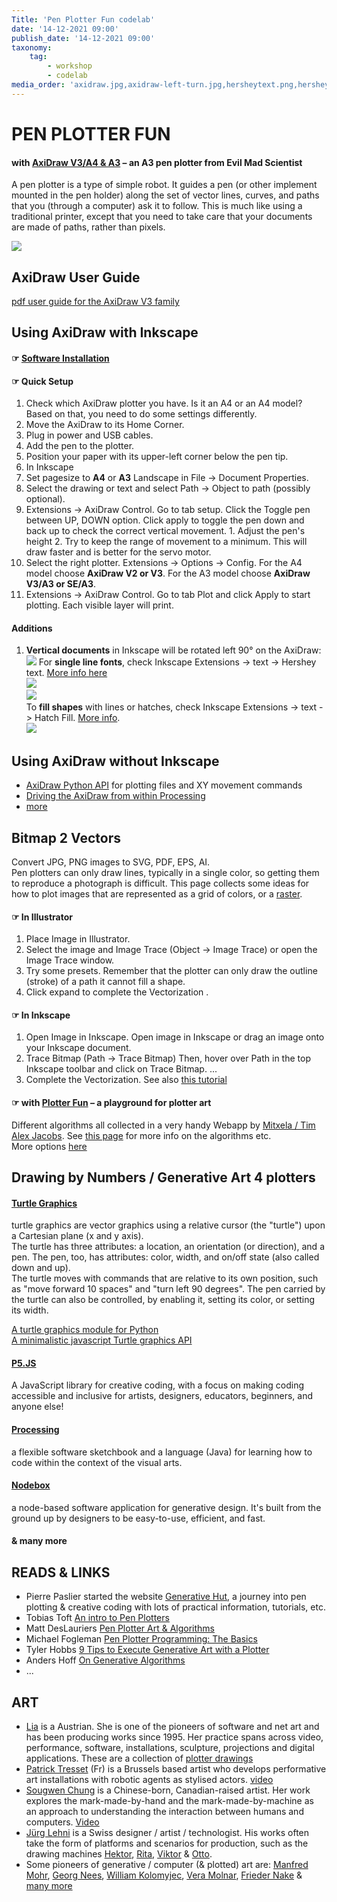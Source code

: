 ```yaml
---
Title: 'Pen Plotter Fun codelab'
date: '14-12-2021 09:00'
publish_date: '14-12-2021 09:00'
taxonomy:
    tag:
        - workshop
        - codelab
media_order: 'axidraw.jpg,axidraw-left-turn.jpg,hersheytext.png,hersheyfonts.png,hatchfill.png'
---
```

# PEN PLOTTER FUN
#### with [AxiDraw V3/A4 & A3](https://AxiDraw.com/) – an A3 pen plotter from Evil Mad Scientist

A pen plotter is a type of simple robot. It guides a pen (or other implement mounted in the pen holder) along the set of vector lines, curves, and paths that you (through a computer) ask it to follow.
This is much like using a traditional printer, except that you need to take care that your documents are made of paths, rather than pixels.

![](axidraw.jpg)    

## AxiDraw User Guide
[pdf user guide for the AxiDraw V3 family](https://cdn.evilmadscientist.com/dl/ad/public/AxiDraw_Guide_v501b.pdf)

## Using AxiDraw with Inkscape
#### ☞ [Software Installation](https://wiki.evilmadscientist.com/AxiDraw_Software_Installation)
#### ☞ Quick Setup
1. Check which AxiDraw plotter you have. Is it an A4 or an A4 model? Based on that, you need to do some settings differently.
2. Move the AxiDraw to its Home Corner.
3. Plug in power and USB cables.
4. Add the pen to the plotter.
5. Position your paper with its upper-left corner below the pen tip.
6. In Inkscape
  1. Set pagesize to **A4** or **A3** Landscape in File -> Document Properties.
  2. Select the drawing or text and select Path -> Object to path (possibly optional).
  3. Extensions -> AxiDraw Control. Go to tab setup. Click the Toggle pen between UP, DOWN option. Click apply to toggle the pen down and back up to check the correct vertical movement.
    1. Adjust the pen's height
    2. Try to keep the range of movement to a minimum. This will draw faster and is better for the servo motor.
  4. Select the right plotter. Extensions -> Options -> Config. For the A4 model choose **AxiDraw V2 or V3**. For the A3 model choose **AxiDraw V3/A3 or SE/A3**.
  5. Extensions -> AxiDraw Control. Go to tab Plot and click Apply to start plotting. Each visible layer will print.

#### Additions
1. **Vertical documents** in Inkscape will be rotated left 90° on the AxiDraw:    
![](axidraw-left-turn.jpg)
For **single line fonts**, check Inkscape Extensions -> text -> Hershey text. [More info here](https://cdn.evilmadscientist.com/dl/ad/public/HersheyText_v30r5.pdf)    
![](hersheytext.png)    
![](hersheyfonts.png)    
To **fill shapes** with lines or hatches, check Inkscape Extensions -> text -> Hatch Fill. [More info](https://wiki.evilmadscientist.com/Hatch_fill).    
![](hatchfill.png)
## Using AxiDraw without Inkscape
* [AxiDraw Python API](https://AxiDraw.com/doc/py_api/) for plotting files and XY movement commands
* [Driving the AxiDraw from within Processing](https://github.com/evil-mad/AxiDraw-Processing)
* [more](https://wiki.evilmadscientist.com/AxiDraw#Third-party_software_to_drive_AxiDraw:)

## Bitmap 2 Vectors
Convert JPG, PNG images to SVG, PDF, EPS, AI.    
Pen plotters can only draw lines, typically in a single color, so getting them to reproduce a photograph is difficult. This page collects some ideas for how to plot images that are represented as a grid of colors, or a [raster](https://en.wikipedia.org/wiki/Raster_graphics).

#### ☞ In Illustrator
1. Place Image in Illustrator.
2. Select the image and Image Trace  (Object -> Image Trace) or open the Image Trace window.
3. Try some presets. Remember that the plotter can only draw the outline (stroke) of a path it cannot fill a shape.
4. Click expand to complete the Vectorization .

#### ☞ In Inkscape
1. Open Image in Inkscape. Open image in Inkscape or drag an image onto your Inkscape document.
2. Trace Bitmap (Path -> Trace Bitmap) Then, hover over Path in the top Inkscape toolbar and click on Trace Bitmap. ...
3. Complete the Vectorization.
See also [this tutorial](https://inkscape.org/doc/tutorials/tracing/tutorial-tracing.html)

#### ☞ with [Plotter Fun](https://mitxela.com/plotterfun/) – a playground for plotter art
Different algorithms all collected in a very handy Webapp by [Mitxela / Tim Alex Jacobs](https://mitxela.com/). See [this page](https://mitxela.com/projects/plotting) for more info on the algorithms etc.    
More options [here](https://mattwidmann.net/notes/plotting-raster-images/)

## Drawing by Numbers / Generative Art 4 plotters
#### [Turtle Graphics](https://en.wikipedia.org/wiki/Turtle_graphics)
turtle graphics are vector graphics using a relative cursor (the "turtle") upon a Cartesian plane (x and y axis).    
The turtle has three attributes: a location, an orientation (or direction), and a pen. The pen, too, has attributes: color, width, and on/off state (also called down and up).    
The turtle moves with commands that are relative to its own position, such as "move forward 10 spaces" and "turn left 90 degrees". The pen carried by the turtle can also be controlled, by enabling it, setting its color, or setting its width.

[A turtle graphics module for Python](https://docs.python.org/3/library/turtle.html)    
[A minimalistic javascript Turtle graphics API](https://turtletoy.net/)

#### [P5.JS](https://p5js.org/)
A JavaScript library for creative coding, with a focus on making coding accessible and inclusive for artists, designers, educators, beginners, and anyone else!
#### [Processing](https://processing.org/)
a flexible software sketchbook and a language (Java) for learning how to code within the context of the visual arts.
#### [Nodebox](https://www.nodebox.net/)
a node-based software application for generative design. It's built from the ground up by designers to be easy-to-use, efficient, and fast.
#### & many more

## READS & LINKS
* Pierre Paslier started the website [Generative Hut](https://www.generativehut.com/), a journey into pen plotting & creative coding with lots of practical information, tutorials, etc.
* Tobias Toft [An intro to Pen Plotters](https://medium.com/quarterstudio/an-intro-to-pen-plotters-29b6bd4327ba)
* Matt DesLauriers [Pen Plotter Art & Algorithms](https://mattdesl.svbtle.com/pen-plotter-1)
* Michael Fogleman [Pen Plotter Programming: The Basics](https://medium.com/@fogleman/pen-plotter-programming-the-basics-ec0407ab5929)
* Tyler Hobbs [9 Tips to Execute Generative Art with a Plotter](https://tylerxhobbs.com/essays/2018/executing-generative-art-with-a-plotter)
* Anders Hoff [On Generative Algorithms](https://inconvergent.net/generative/)
* ...

## ART
* [Lia](https://www.liaworks.com/) is a Austrian. She is one of the pioneers of software and net art and has been producing works since 1995. Her practice spans across video, performance, software, installations, sculpture, projections and digital applications. These are a collection of [plotter drawings](https://www.liaworks.com/tag/plotter-drawing/)
* [Patrick Tresset](https://patricktresset.com/) (Fr) is a Brussels based artist who develops performative art installations with robotic agents as stylised actors. [video](https://www.youtube.com/watch?v=gG_pzgfeESs)
* [Sougwen Chung](https://sougwen.com/) is a Chinese-born, Canadian-raised artist. Her work explores the mark-made-by-hand and the mark-made-by-machine as an approach to understanding the interaction between humans and computers. [Video](https://player.vimeo.com/video/228868235)
* [Jürg Lehni](http://juerglehni.com/) is a Swiss designer / artist / technologist. His works often take the form of platforms and scenarios for production, such as the drawing machines [Hektor](http://juerglehni.com/works/hektor), [Rita](http://juerglehni.com/works/rita), [Viktor](http://juerglehni.com/works/viktor) & [Otto](http://juerglehni.com/works/otto).
* Some pioneers of generative / computer (& plotted) art are: [Manfred Mohr](http://www.emohr.com/), [Georg Nees](http://dada.compart-bremen.de/item/agent/15), [William Kolomyjec](http://dada.compart-bremen.de/item/agent/644), [Vera Molnar](http://dada.compart-bremen.de/item/agent/14), [Frieder Nake](http://dada.compart-bremen.de/item/agent/68) & [many more](http://dada.compart-bremen.de/browse/artwork?filter_type=item_type&filter_value=drawing)
